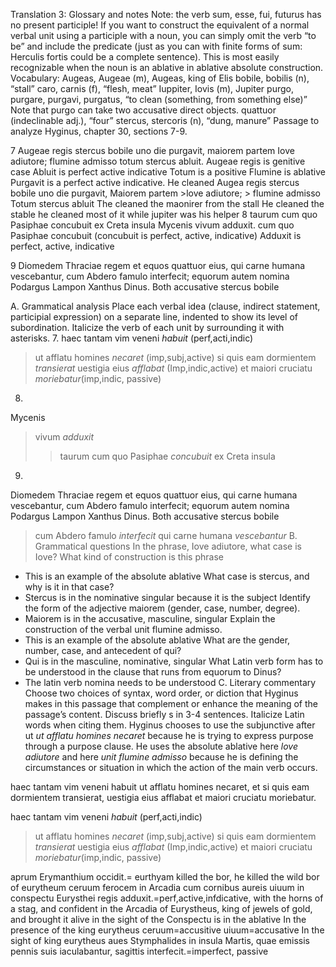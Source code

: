 Translation 3: 
Glossary and notes 
Note: the verb sum, esse, fui, futurus has no present participle! If you want to construct the equivalent of a normal verbal unit using a participle with a noun, you can simply omit the verb “to be” and include the predicate (just as you can with finite forms of sum: Herculis fortis could be a complete sentence). This is most easily recognizable when the noun is an ablative in ablative absolute construction.
Vocabulary:
Augeas, Augeae (m), Augeas, king of Elis
bobile, bobilis (n), “stall”
caro, carnis (f), “flesh, meat”
Iuppiter, Iovis (m), Jupiter
purgo, purgare, purgavi, purgatus, “to clean (something, from something else)” Note that purgo can take two accusative direct objects.
quattuor (indeclinable adj.), “four”
stercus, stercoris (n), “dung, manure”
Passage to analyze 
Hyginus, chapter 30, sections 7-9.


7 Augeae regis stercus bobile uno die purgavit, maiorem partem Iove adiutore; flumine admisso totum stercus abluit.
Augeae regis is genitive case
Abluit is perfect active indicative
Totum is a positive
Flumine is ablative
Purgavit is a perfect active indicative. He cleaned 
Augea regis stercus bobile uno die purgavit,
Maiorem partem
	>love adiutore;
  	> flumine admisso
Totum stercus abluit
The cleaned the maonirer from the stall
He cleaned the stable he cleaned most of it while jupiter was his helper
8 taurum cum quo Pasiphae concubuit ex Creta insula Mycenis vivum adduxit.
 cum quo Pasiphae concubuit (concubuit is perfect, active, indicative)
Adduxit is perfect, active, indicative


9 Diomedem Thraciae regem et equos quattuor eius, qui carne humana vescebantur, cum Abdero famulo interfecit; equorum autem nomina Podargus Lampon Xanthus Dinus.
Both accusative stercus bobile

A. Grammatical analysis 
Place each verbal idea (clause, indirect statement, participial expression) on a separate line, indented to show its level of subordination. Italicize the verb of each unit by surrounding it with asterisks.
7.
haec tantam vim veneni *habuit* (perf,acti,indic) 
> ut afflatu homines *necaret* (imp,subj,active)
> si quis eam dormientem *transierat*
uestigia eius *afflabat* (Imp,indic,active)
et maiori cruciatu *moriebatur*(imp,indic, passive)
8.
Mycenis
>vivum *adduxit*
>>taurum cum quo Pasiphae *concubuit*
ex Creta insula
9. 
Diomedem Thraciae regem et equos quattuor eius, qui carne humana vescebantur, cum Abdero famulo interfecit; equorum autem nomina Podargus Lampon Xanthus Dinus.
Both accusative stercus bobile
>cum Abdero famulo *interfecit*
>qui carne humana *vescebantur*
B. Grammatical questions 
In the phrase, Iove adiutore, what case is Iove? What kind of construction is this phrase
- This is an example of the absolute ablative
What case is stercus, and why is it in that case?
- Stercus is in the nominative singular because it is the subject
Identify the form of the adjective maiorem (gender, case, number, degree).
- Maiorem is in the accusative, masculine, singular
Explain the construction of the verbal unit flumine admisso.
- This is an example of the absolute ablative
What are the gender, number, case, and antecedent of qui?
- Qui is in the masculine, nominative, singular
What Latin verb form has to be understood in the clause that runs from equorum to Dinus?
- The latin verb nomina needs to be understood
C. Literary commentary 
Choose two choices of syntax, word order, or diction that Hyginus makes in this passage that complement or enhance the meaning of the passage’s content. Discuss briefly s in 3-4 sentences. Italicize Latin words when citing them.
Hyginus chooses to use the subjunctive after ut *ut afflatu homines necaret* because he is trying to express purpose through a purpose clause. He uses the absolute ablative here *love adiutore* and here *unit flumine admisso* because he is defining the circumstances or situation in which the action of the main verb occurs.


haec tantam vim veneni habuit  ut afflatu homines necaret,  et  si quis eam dormientem transierat, uestigia eius afflabat et maiori cruciatu moriebatur. 

haec tantam vim veneni *habuit* (perf,acti,indic) 
> ut afflatu homines *necaret* (imp,subj,active)
> si quis eam dormientem *transierat*
uestigia eius *afflabat* (Imp,indic,active)
et maiori cruciatu *moriebatur*(imp,indic, passive)

 aprum Erymanthium occidit.= eurthyam killed the bor, he killed the wild bor of eurytheum
ceruum ferocem in Arcadia cum cornibus aureis uiuum in conspectu Eurysthei regis adduxit.=perf,active,infdicative, with the horns of a stag, and confident in the Arcadia of Eurystheus, king of jewels of gold, and brought it alive in the sight of the
Conspectu is in the ablative
In the presence of the king eurytheus
ceruum=accusitive
uiuum=accusative
In the sight of king eurytheus
aues Stymphalides in insula Martis, quae emissis pennis suis iaculabantur, sagittis interfecit.=imperfect, passive
